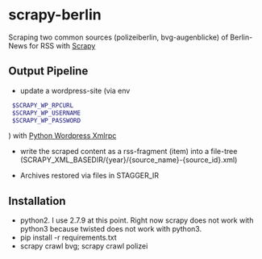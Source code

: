 # scrapy-berlin

Scraping two common sources (polizeiberlin, bvg-augenblicke) of
Berlin-News for RSS with [Scrapy](http://www.scrapy.org) 

## Output Pipeline

- update a wordpress-site (via env

```bash
 $SCRAPY_WP_RPCURL 
 $SCRAPY_WP_USERNAME
 $SCRAPY_WP_PASSWORD
```

) with
 [Python Wordpress Xmlrpc](http://python-wordpress-xmlrpc.readthedocs.org/en/latest/)
 
- write the scraped content as a rss-fragment (item) into a file-tree (SCRAPY_XML_BASEDIR/{year}/{source_name}-{source_id}.xml)

- Archives restored via files in STAGGER_IR

## Installation

+ python2. I use 2.7.9 at this point. Right now scrapy does not work with python3 because twisted does not work with python3.
+ pip install -r requirements.txt
+ scrapy crawl bvg; scrapy crawl polizei

